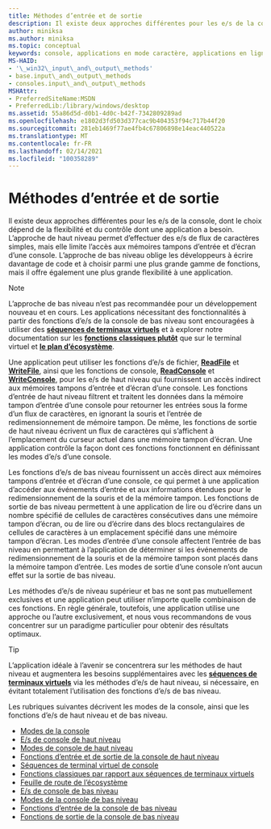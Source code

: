 ```yaml
---
title: Méthodes d’entrée et de sortie
description: Il existe deux approches différentes pour les e/s de la console, dont le choix dépend de la flexibilité et du contrôle dont une application a besoin.
author: miniksa
ms.author: miniksa
ms.topic: conceptual
keywords: console, applications en mode caractère, applications en ligne de commande, applications de terminal, API console
MS-HAID:
- '\_win32\_input\_and\_output\_methods'
- base.input\_and\_output\_methods
- consoles.input\_and\_output\_methods
MSHAttr:
- PreferredSiteName:MSDN
- PreferredLib:/library/windows/desktop
ms.assetid: 55a86d5d-d0b1-4d0c-b42f-7342809289ad
ms.openlocfilehash: e1802d3fd503d377cac9b404353f94c717b44f20
ms.sourcegitcommit: 281eb1469f77ae4fb4c67806898e14eac440522a
ms.translationtype: MT
ms.contentlocale: fr-FR
ms.lasthandoff: 02/14/2021
ms.locfileid: "100358289"
---
```

# <a name="input-and-output-methods"></a>Méthodes d’entrée et de sortie

Il existe deux approches différentes pour les e/s de la console, dont le choix dépend de la flexibilité et du contrôle dont une application a besoin. L’approche de haut niveau permet d’effectuer des e/s de flux de caractères simples, mais elle limite l’accès aux mémoires tampons d’entrée et d’écran d’une console. L’approche de bas niveau oblige les développeurs à écrire davantage de code et à choisir parmi une plus grande gamme de fonctions, mais il offre également une plus grande flexibilité à une application.

> [!NOTE]
> L’approche de bas niveau n’est pas recommandée pour un développement nouveau et en cours. Les applications nécessitant des fonctionnalités à partir des fonctions d’e/s de la console de bas niveau sont encouragées à utiliser des **[séquences de terminaux virtuels](console-virtual-terminal-sequences.md)** et à explorer notre documentation sur les **[fonctions classiques plutôt](classic-vs-vt.md)** que sur le terminal virtuel et **[le plan d’écosystème](ecosystem-roadmap.md)**.

Une application peut utiliser les fonctions d’e/s de fichier, [**ReadFile**](/windows/win32/api/fileapi/nf-fileapi-readfile) et [**WriteFile**](/windows/win32/api/fileapi/nf-fileapi-writefile), ainsi que les fonctions de console, [**ReadConsole**](readconsole.md) et [**WriteConsole**](writeconsole.md), pour les e/s de haut niveau qui fournissent un accès indirect aux mémoires tampons d’entrée et d’écran d’une console. Les fonctions d’entrée de haut niveau filtrent et traitent les données dans la mémoire tampon d’entrée d’une console pour retourner les entrées sous la forme d’un flux de caractères, en ignorant la souris et l’entrée de redimensionnement de mémoire tampon. De même, les fonctions de sortie de haut niveau écrivent un flux de caractères qui s’affichent à l’emplacement du curseur actuel dans une mémoire tampon d’écran. Une application contrôle la façon dont ces fonctions fonctionnent en définissant les modes d’e/s d’une console.

Les fonctions d’e/s de bas niveau fournissent un accès direct aux mémoires tampons d’entrée et d’écran d’une console, ce qui permet à une application d’accéder aux événements d’entrée et aux informations étendues pour le redimensionnement de la souris et de la mémoire tampon. Les fonctions de sortie de bas niveau permettent à une application de lire ou d’écrire dans un nombre spécifié de cellules de caractères consécutives dans une mémoire tampon d’écran, ou de lire ou d’écrire dans des blocs rectangulaires de cellules de caractères à un emplacement spécifié dans une mémoire tampon d’écran. Les modes d’entrée d’une console affectent l’entrée de bas niveau en permettant à l’application de déterminer si les événements de redimensionnement de la souris et de la mémoire tampon sont placés dans la mémoire tampon d’entrée. Les modes de sortie d’une console n’ont aucun effet sur la sortie de bas niveau.

Les méthodes d’e/s de niveau supérieur et bas ne sont pas mutuellement exclusives et une application peut utiliser n’importe quelle combinaison de ces fonctions. En règle générale, toutefois, une application utilise une approche ou l’autre exclusivement, et nous vous recommandons de vous concentrer sur un paradigme particulier pour obtenir des résultats optimaux.

> [!TIP]
> L’application idéale à l’avenir se concentrera sur les méthodes de haut niveau et augmentera les besoins supplémentaires avec les **[séquences de terminaux virtuels](console-virtual-terminal-sequences.md)** via les méthodes d’e/s de haut niveau, si nécessaire, en évitant totalement l’utilisation des fonctions d’e/s de bas niveau.

Les rubriques suivantes décrivent les modes de la console, ainsi que les fonctions d’e/s de haut niveau et de bas niveau.

- [Modes de la console](console-modes.md)
- [E/s de console de haut niveau](high-level-console-i-o.md)
- [Modes de console de haut niveau](high-level-console-modes.md)
- [Fonctions d’entrée et de sortie de la console de haut niveau](high-level-console-input-and-output-functions.md)
- [Séquences de terminal virtuel de console](console-virtual-terminal-sequences.md)
- [Fonctions classiques par rapport aux séquences de terminaux virtuels](classic-vs-vt.md)
- [Feuille de route de l’écosystème](ecosystem-roadmap.md)
- [E/s de console de bas niveau](low-level-console-i-o.md)
- [Modes de la console de bas niveau](low-level-console-modes.md)
- [Fonctions d’entrée de la console de bas niveau](low-level-console-input-functions.md)
- [Fonctions de sortie de la console de bas niveau](low-level-console-output-functions.md)